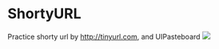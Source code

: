 ShortyURL
=====================
Practice shorty url by http://tinyurl.com, and UIPasteboard
![](https://docs.google.com/uc?authuser=0&id=0B-krfmFjYr8KWU1YNmNLbUFTNUk&export=download)
